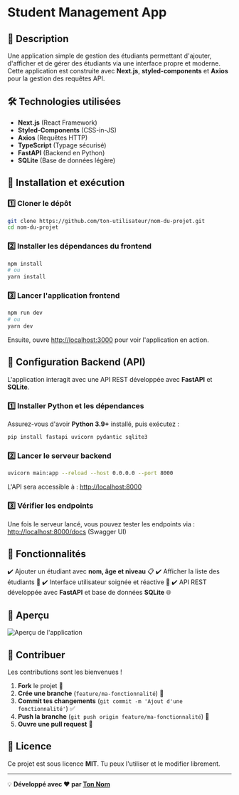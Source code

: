 # Student Management App

## 📌 Description
Une application simple de gestion des étudiants permettant d'ajouter, d'afficher et de gérer des étudiants via une interface propre et moderne. Cette application est construite avec **Next.js**, **styled-components** et **Axios** pour la gestion des requêtes API.

## 🛠️ Technologies utilisées
- **Next.js** (React Framework)
- **Styled-Components** (CSS-in-JS)
- **Axios** (Requêtes HTTP)
- **TypeScript** (Typage sécurisé)
- **FastAPI** (Backend en Python)
- **SQLite** (Base de données légère)

## 🚀 Installation et exécution

### 1️⃣ Cloner le dépôt
```bash
git clone https://github.com/ton-utilisateur/nom-du-projet.git
cd nom-du-projet
```

### 2️⃣ Installer les dépendances du frontend
```bash
npm install
# ou
yarn install
```

### 3️⃣ Lancer l'application frontend
```bash
npm run dev
# ou
yarn dev
```
Ensuite, ouvre [http://localhost:3000](http://localhost:3000) pour voir l'application en action.

## 🔧 Configuration Backend (API)
L'application interagit avec une API REST développée avec **FastAPI** et **SQLite**.

### 1️⃣ Installer Python et les dépendances
Assurez-vous d'avoir **Python 3.9+** installé, puis exécutez :
```bash
pip install fastapi uvicorn pydantic sqlite3
```

### 2️⃣ Lancer le serveur backend
```bash
uvicorn main:app --reload --host 0.0.0.0 --port 8000
```
L'API sera accessible à : [http://localhost:8000](http://localhost:8000)

### 3️⃣ Vérifier les endpoints
Une fois le serveur lancé, vous pouvez tester les endpoints via :
[http://localhost:8000/docs](http://localhost:8000/docs) (Swagger UI)

## 📌 Fonctionnalités
✔️ Ajouter un étudiant avec **nom, âge et niveau** 📋
✔️ Afficher la liste des étudiants 🏫
✔️ Interface utilisateur soignée et réactive 🎨
✔️ API REST développée avec **FastAPI** et base de données **SQLite** 🌐

## 🎨 Aperçu
![Aperçu de l'application](https://via.placeholder.com/1200x600.png?text=Student+Management+App)

## 🤝 Contribuer
Les contributions sont les bienvenues !
1. **Fork** le projet 🍴
2. **Crée une branche** (`feature/ma-fonctionnalité`) 🌱
3. **Commit tes changements** (`git commit -m 'Ajout d'une fonctionnalité'`) ✅
4. **Push la branche** (`git push origin feature/ma-fonctionnalité`) 🚀
5. **Ouvre une pull request** 📩

## 📄 Licence
Ce projet est sous licence **MIT**. Tu peux l'utiliser et le modifier librement.

---

💡 **Développé avec ❤️ par [Ton Nom](https://github.com/ton-utilisateur)**

